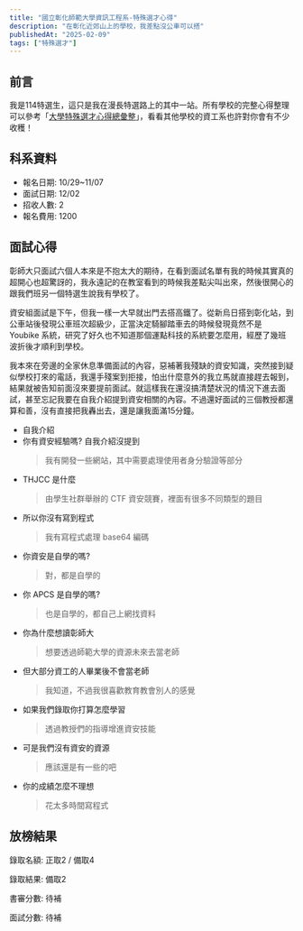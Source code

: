 ```yaml
---
title: "國立彰化師範大學資訊工程系-特殊選才心得"
description: "在彰化近郊山上的學校，我差點沒公車可以搭"
publishedAt: "2025-02-09"
tags: ["特殊選才"]
---
```


## 前言

我是114特選生，這只是我在漫長特選路上的其中一站。所有學校的完整心得整理可以參考「[大學特殊選才心得總彙整](/blogs/special)」，看看其他學校的資工系也許對你會有不少收穫！

## 科系資料

- 報名日期: 10/29~11/07
- 面試日期: 12/02
- 招收人數: 2
- 報名費用: 1200

## 面試心得

彰師大只面試六個人本來是不抱太大的期待，在看到面試名單有我的時候其實真的超開心也超驚訝的，我永遠記的在教室看到的時候我差點尖叫出來，然後很開心的跟我們班另一個特選生說我有學校了。

資安組面試是下午，但我一樣一大早就出門去搭高鐵了。從新烏日搭到彰化站，到公車站後發現公車班次超級少，正當決定騎腳踏車去的時候發現竟然不是 Youbike 系統，研究了好久也不知道那個運點科技的系統要怎麼用，經歷了幾班波折後才順利到學校。

我本來在旁邊的全家休息準備面試的內容，惡補著我殘缺的資安知識，突然接到疑似學校打來的電話，我還手殘案到拒接，怕出什麼意外的我立馬就直接趕去報到，結果就被告知前面沒來要提前面試。就這樣我在還沒搞清楚狀況的情況下進去面試，甚至忘記我要在自我介紹提到資安相關的內容。不過還好面試的三個教授都還算和善，沒有直接把我轟出去，還是讓我面滿15分鐘。

- 自我介紹
- 你有資安經驗嗎? 自我介紹沒提到
  > 我有開發一些網站，其中需要處理使用者身分驗證等部分
- THJCC 是什麼
  > 由學生社群舉辦的 CTF 資安競賽，裡面有很多不同類型的題目
- 所以你沒有寫到程式
  > 我有寫程式處理 base64 編碼
- 你資安是自學的嗎?
  > 對，都是自學的
- 你 APCS 是自學的嗎?
  > 也是自學的，都自己上網找資料
- 你為什麼想讀彰師大
  > 想要透過師範大學的資源未來去當老師
- 但大部分資工的人畢業後不會當老師
  > 我知道，不過我很喜歡教育教會別人的感覺
- 如果我們錄取你打算怎麼學習
  > 透過教授們的指導增進資安技能
- 可是我們沒有資安的資源
  > 應該還是有一些的吧
- 你的成績怎麼不理想
  > 花太多時間寫程式

## 放榜結果

錄取名額: 正取2 / 備取4

錄取結果: 備取2

書審分數: 待補

面試分數: 待補
